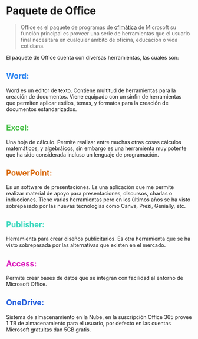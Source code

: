 # **Paquete de Office**

> Office es el paquete de programas de [ofimática](https://concepto.de/ofimatica/) de Microsoft su función principal es proveer una serie de herramientas que el usuario final necesitará en cualquier ámbito de oficina, educación o vida cotidiana. 

El paquete de Office cuenta con diversas herramientas, las cuales son: 
## <span style="color:#2F86F1"> **Word:** </span>
Word es un editor de texto. Contiene multitud de herramientas para la creación de documentos. Viene equipado con un sinfin de herramientas que permiten aplicar estilos, temas, y formatos para la creación de documentos estandarizados. 

## <span style="color:#49C049"> **Excel:** </span>
Una hoja de cálculo. Permite realizar entre muchas otras cosas cálculos matemáticos, y algebráicos, sin embargo es una herramienta muy potente que ha sido considerada incluso un lenguaje de programación. 

## <span style="color:#D96A0E"> **PowerPoint:**
Es un software de presentaciones. Es una aplicación que me permite realizar material de apoyo para presentaciones, discursos, charlas o inducciones. Tiene varias herramientas pero en los últimos años se ha visto sobrepasado por las nuevas tecnologías como Canva, Prezi, Genially, etc. 

## <span style="color:#3DD8BE">**Publisher:** </span>
Herramienta para crear diseños publicitarios. Es otra herramienta que se ha visto sobrepasada por las alternativas que existen en el mercado. 

## <span style="color:#DC1DBC"> **Access:** </span> 

Permite crear bases de datos que se integran con facilidad al entorno de Microsoft Office. 

## <span style="color:#2862DE">**OneDrive:**
Sistema de almacenamiento en la Nube, en la suscripción Office 365 provee 1 TB de almacenamiento para el usuario, por defecto en las cuentas Microsoft gratuitas dan 5GB gratis.
